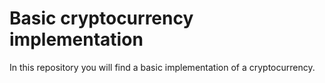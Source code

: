 # Basic cryptocurrency implementation

In this repository you will find a basic implementation of a cryptocurrency.
